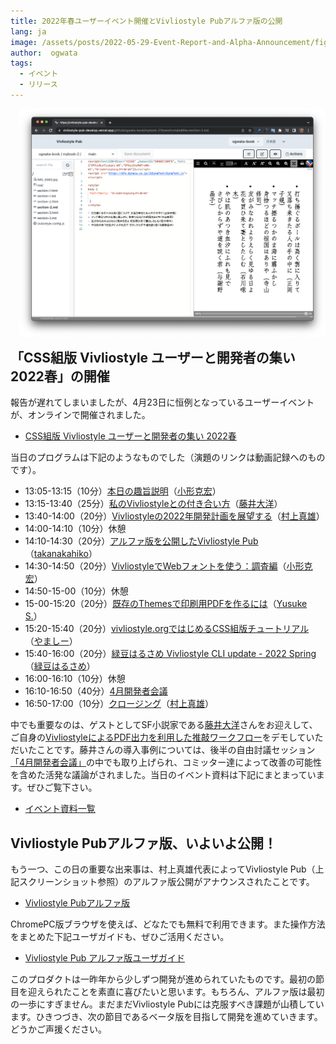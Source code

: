 ```yaml
---
title: 2022年春ユーザーイベント開催とVivliostyle Pubアルファ版の公開
lang: ja
image: /assets/posts/2022-05-29-Event-Report-and-Alpha-Announcement/fig-1.png
author:  ogwata
tags:
  - イベント
  - リリース
---
```

<div style="float: right; margin: 0 0 1em 1em;"><img src="/assets/posts/2022-05-29-Event-Report-and-Alpha-Announcement/fig-1.png" alt="2022年春ユーザーイベント開催とVivliostyle Pubアルファ版の公開"  /></div>

## 「CSS組版 Vivliostyle ユーザーと開発者の集い 2022春」の開催

報告が遅れてしまいましたが、4月23日に恒例となっているユーザーイベントが、オンラインで開催されました。

- [CSS組版 Vivliostyle ユーザーと開発者の集い 2022春](https://connpass.com/event/243092/)

当日のプログラムは下記のようなものでした（演題のリンクは動画記録へのものです）。

- 13:05-13:15（10分）[本日の趣旨説明](https://youtu.be/Q2Y5r8F1KTo)（[小形克宏](https://twitter.com/ogwata)）
- 13:15-13:40（25分）[私のVivliostyleとの付き合い方](https://youtu.be/iHYC552z2Rc)（[藤井大洋](https://twitter.com/t_trace)）
- 13:40-14:00（20分）[Vivliostyleの2022年開発計画を展望する](https://youtu.be/SrptSRhiR1M)（[村上真雄](https://twitter.com/MurakamiShinyu)）
- 14:00-14:10（10分）休憩
- 14:10-14:30（20分）[アルファ版を公開したVivliostyle Pub](https://youtu.be/35eHzZay-Bo)（[takanakahiko](https://twitter.com/takanakahiko)）
- 14:30-14:50（20分）[VivliostyleでWebフォントを使う：調査編](https://youtu.be/czVRSsekLjc)（[小形克宏](https://twitter.com/ogwata)）
- 14:50-15-00（10分）休憩
- 15-00-15:20（20分）[既存のThemesで印刷用PDFを作るには](https://youtu.be/B_-I9Y90oXA)（[Yusuke S.](https://twitter.com/Uske_S)）
- 15:20-15:40（20分）[vivliostyle.orgではじめるCSS組版チュートリアル](https://youtu.be/SMomqtdZXvg)（[やましー](https://twitter.com/yamasy1549)）
- 15:40-16:00（20分）[緑豆はるさめ Vivliostyle CLI update - 2022 Spring](https://youtu.be/GMzLJ17MLOk)（[緑豆はるさめ](https://twitter.com/spring_raining)）
- 16:00-16:10（10分）休憩
- 16:10-16:50（40分）[4月開発者会議](https://youtu.be/o1mWsPHHQpg)
- 16:50-17:00（10分）[クロージング](https://youtu.be/VHucqSCSQxs)（[村上真雄](https://twitter.com/MurakamiShinyu)）

中でも重要なのは、ゲストとしてSF小説家である[藤井大洋](https://taiyolab.com/?lang=ja)さんをお迎えして、ご自身の[VivliostyleによるPDF出力を利用した推敲ワークフロー](https://github.com/ttrace/autobuild)をデモしていただいたことです。藤井さんの導入事例については、後半の自由討議セッション[「4月開発者会議」](https://youtu.be/o1mWsPHHQpg)の中でも取り上げられ、コミッター達によって改善の可能性を含めた活発な議論がされました。当日のイベント資料は下記にまとまっています。ぜひご覧下さい。

- [イベント資料一覧](https://vivliostyle.connpass.com/event/243092/presentation/)

## Vivliostyle Pubアルファ版、いよいよ公開！

もう一つ、この日の重要な出来事は、村上真雄代表によってVivliostyle Pub（上記スクリーンショット参照）のアルファ版公開がアナウンスされたことです。

- [Vivliostyle Pubアルファ版](https://vivliostyle-pub-develop.vercel.app/)

ChromePC版ブラウザを使えば、どなたでも無料で利用できます。また操作方法をまとめた下記ユーザガイドも、ぜひご活用ください。

- [Vivliostyle Pub アルファ版ユーザガイド](https://vivliostyle.github.io/docs-vivliostyle-pub/#/ja/)


このプロダクトは一昨年から少しずつ開発が進められていたものです。最初の節目を迎えられたことを素直に喜びたいと思います。もちろん、アルファ版は最初の一歩にすぎません。まだまだVivliostyle Pubには克服すべき課題が山積しています。ひきつづき、次の節目であるベータ版を目指して開発を進めていきます。どうかご声援ください。
